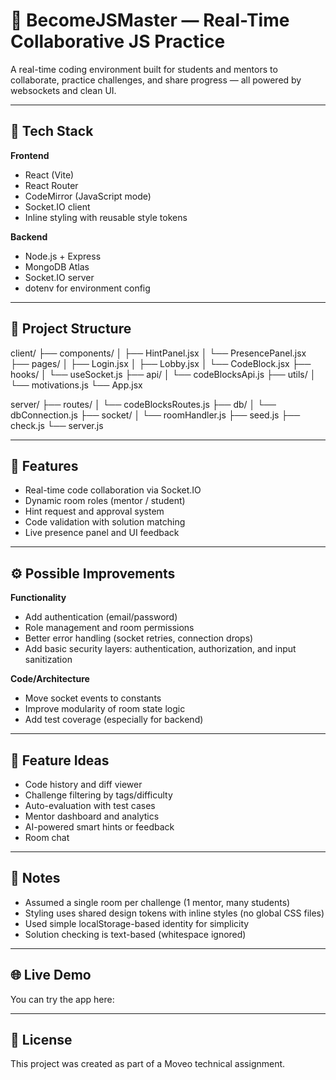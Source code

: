 # 🧠 BecomeJSMaster — Real-Time Collaborative JS Practice

A real-time coding environment built for students and mentors to collaborate, practice challenges, and share progress — all powered by websockets and clean UI.

---

## 🚀 Tech Stack

**Frontend**
- React (Vite)
- React Router
- CodeMirror (JavaScript mode)
- Socket.IO client
- Inline styling with reusable style tokens

**Backend**
- Node.js + Express
- MongoDB Atlas
- Socket.IO server
- dotenv for environment config

---

## 📁 Project Structure

client/
├── components/
│   ├── HintPanel.jsx
│   └── PresencePanel.jsx
├── pages/
│   ├── Login.jsx
│   ├── Lobby.jsx
│   └── CodeBlock.jsx
├── hooks/
│   └── useSocket.js
├── api/
│   └── codeBlocksApi.js
├── utils/
│   └── motivations.js
└── App.jsx

server/
├── routes/
│   └── codeBlocksRoutes.js
├── db/
│   └── dbConnection.js
├── socket/
│   └── roomHandler.js
├── seed.js
├── check.js
└── server.js

---

## 🎯 Features

- Real-time code collaboration via Socket.IO
- Dynamic room roles (mentor / student)
- Hint request and approval system
- Code validation with solution matching
- Live presence panel and UI feedback

---

## ⚙️ Possible Improvements

**Functionality**
- Add authentication (email/password)
- Role management and room permissions
- Better error handling (socket retries, connection drops)
- Add basic security layers: authentication, authorization, and input sanitization

**Code/Architecture**
- Move socket events to constants
- Improve modularity of room state logic
- Add test coverage (especially for backend)

---

## 🌟 Feature Ideas

- Code history and diff viewer
- Challenge filtering by tags/difficulty
- Auto-evaluation with test cases
- Mentor dashboard and analytics
- AI-powered smart hints or feedback
- Room chat

---

## 📝 Notes

- Assumed a single room per challenge (1 mentor, many students)
- Styling uses shared design tokens with inline styles (no global CSS files)
- Used simple localStorage-based identity for simplicity
- Solution checking is text-based (whitespace ignored)

---

## 🌐 Live Demo

You can try the app here: 


----



## 📄 License

This project was created as part of a Moveo technical assignment.
